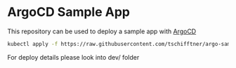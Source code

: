 # ArgoCD Sample App

This repository can be used to deploy a sample app with [ArgoCD](https://argoproj.github.io/cd/)

```bash
kubectl apply -f https://raw.githubusercontent.com/tschifftner/argo-sample-app/main/application.yaml
````

For deploy details please look into dev/ folder
